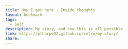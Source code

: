 ```yaml
---
title: How I got here - Inside thoughts
layout: bookmark
tags:
  - Self
description: My story, and how this is all possible
link: https://pthorpe92.github.io/intro/my-story/
share:
---
```


